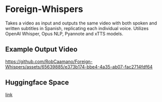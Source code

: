 # Foreign-Whispers

Takes a video as input and outputs the same video with both spoken and written subtitles in Spanish, replicating each individual voice. Utilizes OpenAI Whisper, Opus
NLP, Pyannote and xTTS models.

## Example Output Video

https://github.com/RobCaamano/Foreign-Whispers/assets/65639885/e373b174-bbe4-4a35-ab07-fac2714fdf64

## Huggingface Space
[link](https://huggingface.co/spaces/Samin-Rob/FOREIGN-WHISPERS)
